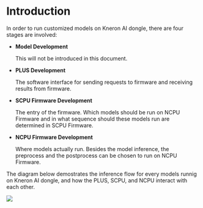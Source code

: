 # Introduction

In order to run customized models on Kneron AI dongle, there are four stages are involved:

- **Model Development**

    This will not be introduced in this document.

- **PLUS Development**

    The software interface for sending requests to firmware and receiving results from firmware.

- **SCPU Firmware Development**

    The entry of the firmware. Which models should be run on NCPU Firmware and in what sequence should these models run are determined in SCPU Firmware.

- **NCPU Firmware Development**

    Where models actually run. Besides the model inference, the preprocess and the postprocess can be chosen to run on NCPU Firmware.

The diagram below demostrates the inference flow for every models runnig on Kneron AI dongle, and how the PLUS, SCPU, and NCPU interact with each other.

![](../imgs/customized_api_develop_flow.png)

